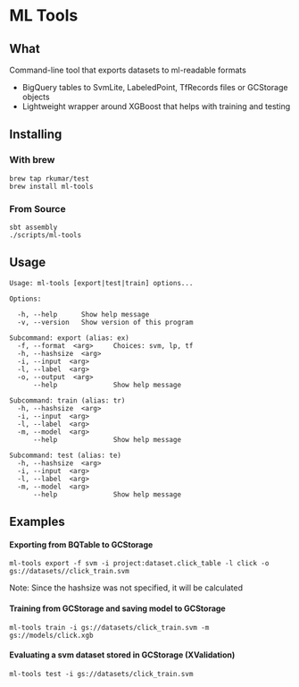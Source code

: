 ML Tools
========

## What
Command-line tool that exports datasets to ml-readable formats
- BigQuery tables to SvmLite, LabeledPoint, TfRecords files or GCStorage objects
- Lightweight wrapper around XGBoost that helps with training and testing

## Installing
### With brew
```
brew tap rkumar/test
brew install ml-tools
```

### From Source
```
sbt assembly
./scripts/ml-tools
```

## Usage
```
Usage: ml-tools [export|test|train] options...

Options:

  -h, --help      Show help message
  -v, --version   Show version of this program

Subcommand: export (alias: ex)
  -f, --format  <arg>     Choices: svm, lp, tf
  -h, --hashsize  <arg>
  -i, --input  <arg>
  -l, --label  <arg>
  -o, --output  <arg>
      --help              Show help message

Subcommand: train (alias: tr)
  -h, --hashsize  <arg>
  -i, --input  <arg>
  -l, --label  <arg>
  -m, --model  <arg>
      --help              Show help message

Subcommand: test (alias: te)
  -h, --hashsize  <arg>
  -i, --input  <arg>
  -l, --label  <arg>
  -m, --model  <arg>
      --help              Show help message
```

## Examples

#### Exporting from BQTable to GCStorage
```
ml-tools export -f svm -i project:dataset.click_table -l click -o gs://datasets//click_train.svm
```
Note: Since the hashsize was not specified, it will be calculated

#### Training from GCStorage and saving model to GCStorage
```
ml-tools train -i gs://datasets/click_train.svm -m gs://models/click.xgb
```

#### Evaluating a svm dataset stored in GCStorage (XValidation)
```
ml-tools test -i gs://datasets/click_train.svm
```
